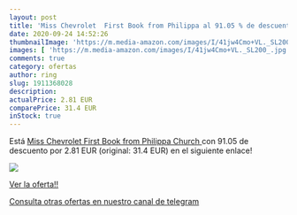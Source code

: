 ```yaml
---
layout: post
title: 'Miss Chevrolet  First Book from Philippa al 91.05 % de descuento'
date: 2020-09-24 14:52:26
thumbnailImage: 'https://m.media-amazon.com/images/I/41jw4Cmo+VL._SL200_.jpg'
images: [ 'https://m.media-amazon.com/images/I/41jw4Cmo+VL._SL200_.jpg' ]
comments: true
category: ofertas
author: ring
slug: 1911368028
description:
actualPrice: 2.81 EUR
comparePrice: 31.4 EUR
inStock: true
---
```


Está [Miss Chevrolet  First Book from Philippa Church ](https://www.amazon.com/dp/1911368028/?tag=redken08-20) con 91.05 de descuento por 2.81 EUR (original: 31.4 EUR) en el siguiente enlace!

[![](https://m.media-amazon.com/images/I/41jw4Cmo+VL._SL200_.jpg)](https://www.amazon.com/dp/1911368028/?tag=redken08-20)

[Ver la oferta!!](https://www.amazon.com/dp/1911368028/?tag=redken08-20)

[Consulta otras ofertas en nuestro canal de telegram](https://t.me/s/ofertas25)
